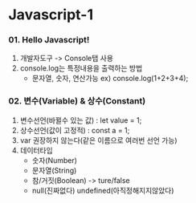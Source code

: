 # Javascript-1

### 01. Hello Javascript!

1. 개발자도구 -> Console탭 사용
2. console.log는 특정내용을 출력하는 방법
    - 문자열, 숫자, 연산가능 ex) console.log(1+2+3+4);

### 02. 변수(Variable) & 상수(Constant)

1. 변수선언(바뀔수 있는 값) : let value = 1;
2. 상수선언(값이 고정적) : const a = 1;
3. var 권장하지 않는다(같은 이름으로 여러번 선언 가능)
4. 데이터타입
    - 숫자(Number)
    - 문자열(String)
    - 참/거짓(Boolean) -> ture/false
    - null(진짜없다) undefined(아직정해지지않았다)

